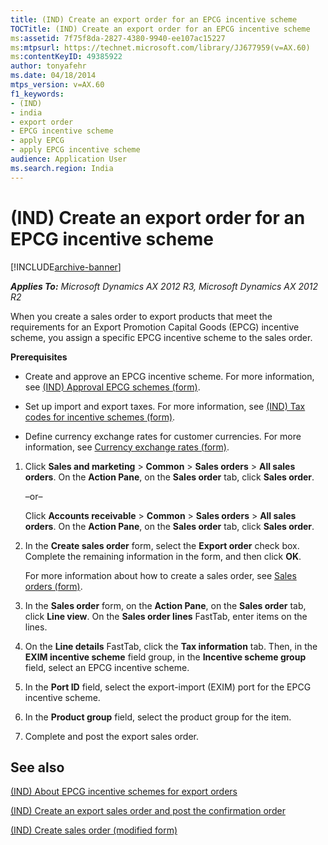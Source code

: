 ```yaml
---
title: (IND) Create an export order for an EPCG incentive scheme
TOCTitle: (IND) Create an export order for an EPCG incentive scheme
ms:assetid: 7f75f8da-2827-4380-9940-ee107ac15227
ms:mtpsurl: https://technet.microsoft.com/library/JJ677959(v=AX.60)
ms:contentKeyID: 49385922
author: tonyafehr
ms.date: 04/18/2014
mtps_version: v=AX.60
f1_keywords:
- (IND)
- india
- export order
- EPCG incentive scheme
- apply EPCG
- apply EPCG incentive scheme
audience: Application User
ms.search.region: India
---
```


# (IND) Create an export order for an EPCG incentive scheme 


[!INCLUDE[archive-banner](includes/archive-banner.md)]


_**Applies To:** Microsoft Dynamics AX 2012 R3, Microsoft Dynamics AX 2012 R2_

When you create a sales order to export products that meet the requirements for an Export Promotion Capital Goods (EPCG) incentive scheme, you assign a specific EPCG incentive scheme to the sales order.

**Prerequisites**

  - Create and approve an EPCG incentive scheme. For more information, see [(IND) Approval EPCG schemes (form)](https://technet.microsoft.com/library/jj710885\(v=ax.60\)).

  - Set up import and export taxes. For more information, see [(IND) Tax codes for incentive schemes (form)](https://technet.microsoft.com/library/jj664578\(v=ax.60\)).

  - Define currency exchange rates for customer currencies. For more information, see [Currency exchange rates (form)](https://technet.microsoft.com/library/hh209477\(v=ax.60\)).

<!-- end list -->

1.  Click **Sales and marketing** \> **Common** \> **Sales orders** \> **All sales orders**. On the **Action Pane**, on the **Sales order** tab, click **Sales order**.
    
    –or–
    
    Click **Accounts receivable** \> **Common** \> **Sales orders** \> **All sales orders**. On the **Action Pane**, on the **Sales order** tab, click **Sales order**.

2.  In the **Create sales order** form, select the **Export order** check box. Complete the remaining information in the form, and then click **OK**.
    
    For more information about how to create a sales order, see [Sales orders (form)](https://technet.microsoft.com/library/aa585863\(v=ax.60\)).

3.  In the **Sales order** form, on the **Action Pane**, on the **Sales order** tab, click **Line view**. On the **Sales order lines** FastTab, enter items on the lines.

4.  On the **Line details** FastTab, click the **Tax information** tab. Then, in the **EXIM incentive scheme** field group, in the **Incentive scheme group** field, select an EPCG incentive scheme.

5.  In the **Port ID** field, select the export-import (EXIM) port for the EPCG incentive scheme.

6.  In the **Product group** field, select the product group for the item.

7.  Complete and post the export sales order.

## See also

[(IND) About EPCG incentive schemes for export orders](ind-about-epcg-incentive-schemes-for-export-orders.md)

[(IND) Create an export sales order and post the confirmation order](ind-create-an-export-sales-order-and-post-the-confirmation-order.md)

[(IND) Create sales order (modified form)](https://technet.microsoft.com/library/jj664489\(v=ax.60\))

  


